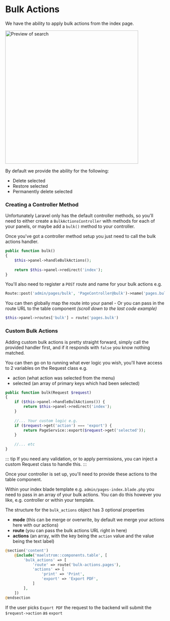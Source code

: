 # Bulk Actions

We have the ability to apply bulk actions from the index page.

<img src="/bulk-preview.png" alt="Preview of search" class="shadow m-w-full h-auto my-4" style="width: 420px;" />

By default we provide the ability for the following:

- Delete selected
- Restore selected
- Permanently delete selected

### Creating a Controller Method

Unfortunately Laravel only has the default controller methods, so you'll need to either create a `BulkActionsController` with methods for each of your panels, or maybe add a `bulk()` method to your controller.

Once you've got a controller method setup you just need to call the bulk actions handler.

```php
public function bulk()
{
    $this->panel->handleBulkActions();
    
    return $this->panel->redirect('index');
}
```

You'll also need to register a `POST` route and name for your bulk actions e.g.

```php
Route::post('admin/pages/bulk', 'PageController@bulk')->name('pages.bulk');
```

You can then globally map the route into your panel - Or you can pass in the route URL to the table component *(scroll down to the last code example)*

```php
$this->panel->routes['bulk'] = route('pages.bulk')
```

### Custom Bulk Actions

Adding custom bulk actions is pretty straight forward, simply call the provided handler first, and if it responds with `false` you know nothing matched.

You can then go on to running what ever logic you wish, you'll have access to 2 variables on the Request class e.g.

- action (what action was selected from the menu)
- selected (an array of primary keys which had been selected)

```php
public function bulk(Request $request)
{
    if ($this->panel->handleBulkActions()) {
        return $this->panel->redirect('index');
    }
    
    //... Your custom logic e.g.
    if ($request->get('action') === 'export') {
        return PageService::export($request->get('selected'));
    }
    
    //... etc
}
```

::: tip
If you need any validation, or to apply permissions, you can inject a custom Request class to handle this.
:::

Once your controller is set up, you'll need to provide these actions to the table component.

Within your index blade template e.g. `admin/pages-index.blade.php` you need to pass in an array of your bulk actions. You can do this however you like, e.g. controller or within your template.

The structure for the `bulk_actions` object has 3 optional properties

- **mode** (this can be merge or overwrite, by default we merge your actions here with our actions)
- **route** (you can pass the bulk actions URL right in here)
- **actions** (an array, with the key being the `action` value and the value being the text label)

```php
@section('content')
    @include('maelstrom::components.table', [
        'bulk_actions' => [
            'route' => route('bulk-actions.pages'),
            'actions' => [
                'print' => 'Print',
                'export' => 'Export PDF',
            ]
        ],
    ])
@endsection
```

If the user picks `Export PDF` the request to the backend will submit the `$request->action` as `export`
